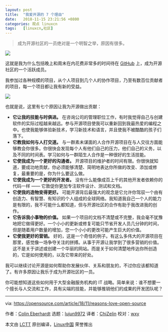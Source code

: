 ```yaml
---
layout: post
title:	"我爱开源的 7 个理由"
date:	2018-11-15 23:21:56 +0800 
categories:	观点 linuxcn 
tags:	[linuxcn,社区]
---
```




> 
> 成为开源社区的一员绝对是一个明智之举，原因有很多。
> 
> 
> 


![](/Asserts/Images//attachment/album/201811/15/232200u1kgbq116bizdcdy.png)


这就是我为什么包括晚上和周末在内花费非常多的时间待在 [GitHub](https://github.com/ColinEberhardt/) 上，成为开源社区的一个活跃成员。


我参加过各种规模的项目，从个人项目到几个人的协作项目，乃至有数百位贡献者的项目，每一个项目都让我有新的受益。


![](/Asserts/Images//attachment/album/201811/15/232202tqfpic1lzhfgq0ri.gif)


也就是说，这里有七个原因让我为开源做出贡献：


* **它让我的技能与时俱进。** 在咨询公司的管理职位工作，有时我觉得自己与创建软件的实际过程越来越远。参与开源项目使我可以重新回到我最热爱的编程之中。也使我能够体验新技术，学习新技术和语言，并且使我不被酷酷的孩子们落下。
* **它教我如何与人打交道。** 与一群素未谋面的人合作开源项目在与人交往方面能够教会你很多。你很快会发现每个人有他们自己的压力，他们自己的义务，以及不同的时间表。学习如何与一群陌生人合作是一种很好的生活技能。
* **它使我成为一个更好的沟通者。** 开源项目的维护者的时间有限。你很快就知道，要成功地贡献，你必须能够清楚、简明地表达你所做的改变、添加或修复，最重要的是，你为什么要这么做。
* **它使我成为一个更好的开发者。** 没有什么能像成百上千的其他开发者依赖你的代码一样 —— 它敦促你更加专注软件设计、测试和文档。
* **它使我的造物变得更好。** 可能开源背后最强大的观念是它允许你驾驭一个由有创造力、有智慧、有知识的个人组成的全球网络。我知道我自己一个人的能力是有限的，我不可能什么都知道，但与开源社区的合作有助于我改进我的创作。
* **它告诉我小事物的价值。** 如果一个项目的文档不清楚或不完整，我会毫不犹豫地把它做得更好。一个小小的更新或修复可能只节省开发人员几分钟的时间，但是随着用户数量的增加，您一个小小的更改可能产生巨大的价值。
* **它使我更好的营销。** 好的，这是一个奇怪的例子。有这么多伟大的开源项目在那里，感觉像一场争夺关注的拼搏。从事于开源让我学到了很多营销的价值。这不是关于讲述或创建一个华丽的网站。而是关于如何清楚地传达你所创造的，它是如何使用的，以及它带来的好处。


我可以继续讨论开源是如何帮助你发展伙伴、关系和朋友的，不过你应该都知道了。有许多原因让我乐于成为开源社区的一员。


你可能想知道这些如何用于大型金融服务机构的 IT 战略。简单来说：谁不想要一个擅长与人交流和工作，具有尖端的技能，并能够推销他们的成果的开发团队呢？




---


via: <https://opensource.com/article/18/11/reasons-love-open-source>


作者：[Colin Eberhardt](https://opensource.com/users/colineberhardt) 选题：[lujun9972](https://github.com/lujun9972) 译者：[ChiZelin](https://github.com/ChiZelin) 校对：[wxy](https://github.com/wxy)


本文由 [LCTT](https://github.com/LCTT/TranslateProject) 原创编译，[Linux中国](https://linux.cn/) 荣誉推出
